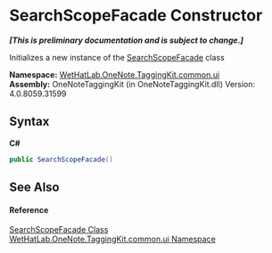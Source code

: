 # SearchScopeFacade Constructor 
 _**\[This is preliminary documentation and is subject to change.\]**_

Initializes a new instance of the <a href="57a56b2b-da79-0ede-fe0f-b91d1640cc22">SearchScopeFacade</a> class

**Namespace:**&nbsp;<a href="043a9407-ac38-b3ac-7348-a6090af495ad">WetHatLab.OneNote.TaggingKit.common.ui</a><br />**Assembly:**&nbsp;OneNoteTaggingKit (in OneNoteTaggingKit.dll) Version: 4.0.8059.31599

## Syntax

**C#**<br />
``` C#
public SearchScopeFacade()
```


## See Also


#### Reference
<a href="57a56b2b-da79-0ede-fe0f-b91d1640cc22">SearchScopeFacade Class</a><br /><a href="043a9407-ac38-b3ac-7348-a6090af495ad">WetHatLab.OneNote.TaggingKit.common.ui Namespace</a><br />